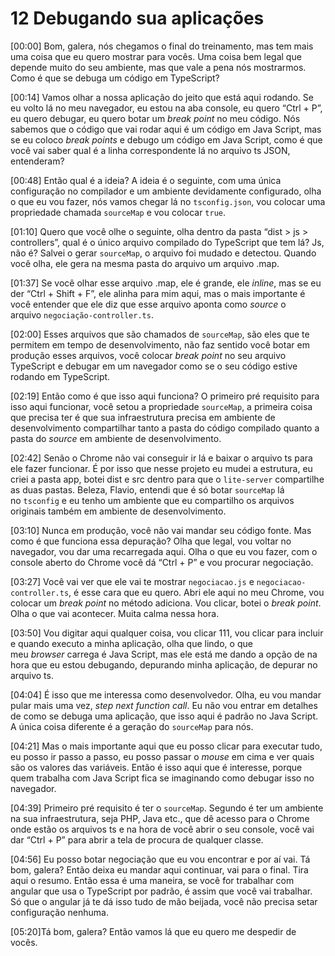 # 12 Debugando sua aplicações

[00:00] Bom, galera, nós chegamos o final do treinamento, mas tem mais uma coisa que eu quero mostrar para vocês. Uma coisa bem legal que depende muito do seu ambiente, mas que vale a pena nós mostrarmos. Como é que se debuga um código em TypeScript?

[00:14] Vamos olhar a nossa aplicação do jeito que está aqui rodando. Se eu volto lá no meu navegador, eu estou na aba console, eu quero “Ctrl + P”, eu quero debugar, eu quero botar um *break point* no meu código. Nós sabemos que o código que vai rodar aqui é um código em Java Script, mas se eu coloco *break points* e debugo um código em Java Script, como é que você vai saber qual é a linha correspondente lá no arquivo ts JSON, entenderam?

[00:48] Então qual é a ideia? A ideia é o seguinte, com uma única configuração no compilador e um ambiente devidamente configurado, olha o que eu vou fazer, nós vamos chegar lá no `tsconfig.json`, vou colocar uma propriedade chamada `sourceMap` e vou colocar `true`.

[01:10] Quero que você olhe o seguinte, olha dentro da pasta “dist > js > controllers”, qual é o único arquivo compilado do TypeScript que tem lá? Js, não é? Salvei o gerar `sourceMap`, o arquivo foi mudado e detectou. Quando você olha, ele gera na mesma pasta do arquivo um arquivo .map.

[01:37] Se você olhar esse arquivo .map, ele é grande, ele *inline*, mas se eu der “Ctrl + Shift + F”, ele alinha para mim aqui, mas o mais importante é você entender que ele diz que esse arquivo aponta como *source* o arquivo `negociação-controller.ts`.

[02:00] Esses arquivos que são chamados de `sourceMap`, são eles que te permitem em tempo de desenvolvimento, não faz sentido você botar em produção esses arquivos, você colocar *break point* no seu arquivo TypeScript e debugar em um navegador como se o seu código estive rodando em TypeScript.

[02:19] Então como é que isso aqui funciona? O primeiro pré requisito para isso aqui funcionar, você setou a propriedade `sourceMap`, a primeira coisa que precisa ter é que sua infraestrutura precisa em ambiente de desenvolvimento compartilhar tanto a pasta do código compilado quanto a pasta do *source* em ambiente de desenvolvimento.

[02:42] Senão o Chrome não vai conseguir ir lá e baixar o arquivo ts para ele fazer funcionar. É por isso que nesse projeto eu mudei a estrutura, eu criei a pasta app, botei dist e src dentro para que o `lite-server` compartilhe as duas pastas. Beleza, Flavio, entendi que é só botar `sourceMap` lá no `tsconfig` e eu tenho um ambiente que eu compartilho os arquivos originais também em ambiente de desenvolvimento.

[03:10] Nunca em produção, você não vai mandar seu código fonte. Mas como é que funciona essa depuração? Olha que legal, vou voltar no navegador, vou dar uma recarregada aqui. Olha o que eu vou fazer, com o console aberto do Chrome você dá “Ctrl + P” e vou procurar negociação.

[03:27] Você vai ver que ele vai te mostrar `negociacao.js` e `negociacao-controller.ts`, é esse cara que eu quero. Abri ele aqui no meu Chrome, vou colocar um *break point* no método adiciona. Vou clicar, botei o *break point*. Olha o que vai acontecer. Muita calma nessa hora.

[03:50] Vou digitar aqui qualquer coisa, vou clicar 111, vou clicar para incluir e quando executo a minha aplicação, olha que lindo, o que meu *browser* carrega é Java Script, mas ele está me dando a opção de na hora que eu estou debugando, depurando minha aplicação, de depurar no arquivo ts.

[04:04] É isso que me interessa como desenvolvedor. Olha, eu vou mandar pular mais uma vez, *step next function call*. Eu não vou entrar em detalhes de como se debuga uma aplicação, que isso aqui é padrão no Java Script. A única coisa diferente é a geração do `sourceMap` para nós.

[04:21] Mas o mais importante aqui que eu posso clicar para executar tudo, eu posso ir passo a passo, eu posso passar o *mouse* em cima e ver quais são os valores das variáveis. Então é isso aqui que é interesse, porque quem trabalha com Java Script fica se imaginando como debugar isso no navegador.

[04:39] Primeiro pré requisito é ter o `sourceMap`. Segundo é ter um ambiente na sua infraestrutura, seja PHP, Java etc., que dê acesso para o Chrome onde estão os arquivos ts e na hora de você abrir o seu console, você vai dar “Ctrl + P” para abrir a tela de procura de qualquer classe.

[04:56] Eu posso botar negociação que eu vou encontrar e por aí vai. Tá bom, galera? Então deixa eu mandar aqui continuar, vai para o final. Tira aqui o resumo. Então essa é uma maneira, se você for trabalhar com angular que usa o TypeScript por padrão, é assim que você vai trabalhar. Só que o angular já te dá isso tudo de mão beijada, você não precisa setar configuração nenhuma.

[05:20]Tá bom, galera? Então vamos lá que eu quero me despedir de vocês.
